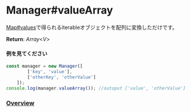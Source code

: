 # Manager#valueArray
[Map#values](https://developer.mozilla.org/ja/docs/Web/JavaScript/Reference/Global_Objects/Map/values)で得られるiterableオブジェクトを配列に変換しただけです。  
  
**Return**: *Array*\<*V*\>

#### 例を見てください
```js  
const manager = new Manager([  
		['key', 'value'],  
		['otherKey', 'otherValue']  
	]);  
console.log(manager.valueArray()); //outoput ['value', 'otherValue']  
```  
  
### [Overview](https://github.com/Mametaro-discord/DataManager/blob/docs/Manager/overview.md)